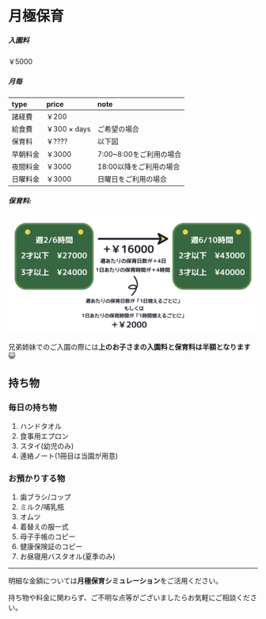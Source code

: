 # 月極保育

##### 入園料
￥5000

##### 月毎
|type|price|note|
|:--|:--|:--|
|諸経費|￥200||
|給食費|￥300 × days|ご希望の場合|
|保育料|￥????|以下図|
|早朝料金|￥3000|7:00~8:00をご利用の場合|
|夜間料金|￥3000|18:00以降をご利用の場合|
|日曜料金|￥3000|日曜日をご利用の場合|

##### 保育料:
![as?fetch=hast](../svg/month.fee.svg)

兄弟姉妹でのご入園の際には**上のお子さまの入園料と保育料は半額となります**😺

## 持ち物

### 毎日の持ち物

1. ハンドタオル
2. 食事用エプロン
3. スタイ(幼児のみ)
4. 連絡ノート(1冊目は当園が用意)

### お預かりする物

1. 歯ブラシ/コップ
2. ミルク/哺乳瓶
3. オムツ
4. 着替えの服一式
5. 母子手帳のコピー
6. 健康保険証のコピー
7. お昼寝用バスタオル(夏季のみ)

***

明細な金額については**月極保育シミュレーション**をご活用ください。

持ち物や料金に関わらず、ご不明な点等がございましたらお気軽にご相談ください。
